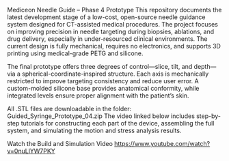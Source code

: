 Mediceon Needle Guide – Phase 4 Prototype
This repository documents the latest development stage of a low-cost, open-source needle guidance system designed for CT-assisted medical procedures. The project focuses on improving precision in needle targeting during biopsies, ablations, and drug delivery, especially in under-resourced clinical environments. The current design is fully mechanical, requires no electronics, and supports 3D printing using medical-grade PETG and silicone.

The final prototype offers three degrees of control—slice, tilt, and depth—via a spherical-coordinate-inspired structure. Each axis is mechanically restricted to improve targeting consistency and reduce user error. A custom-molded silicone base provides anatomical conformity, while integrated levels ensure proper alignment with the patient’s skin.

All .STL files are downloadable in the folder: Guided_Syringe_Prototype_04.zip
The video linked below includes step-by-step tutorials for constructing each part of the device, assembling the full system, and simulating the motion and stress analysis results.

Watch the Build and Simulation Video https://www.youtube.com/watch?v=0nuLlYW7PKY
